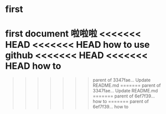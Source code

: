 # first
first document
啦啦啦
<<<<<<< HEAD
<<<<<<< HEAD
how to use github
<<<<<<< HEAD
<<<<<<< HEAD
how to
=======
>>>>>>> parent of 3347fae... Update README.md
=======
>>>>>>> parent of 3347fae... Update README.md
=======
>>>>>>> parent of 6ef7f39... how to
=======
>>>>>>> parent of 6ef7f39... how to
